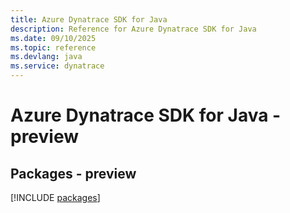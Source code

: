 ```yaml
---
title: Azure Dynatrace SDK for Java
description: Reference for Azure Dynatrace SDK for Java
ms.date: 09/10/2025
ms.topic: reference
ms.devlang: java
ms.service: dynatrace
---
```

# Azure Dynatrace SDK for Java - preview
## Packages - preview
[!INCLUDE [packages](dynatrace-index.md)]
